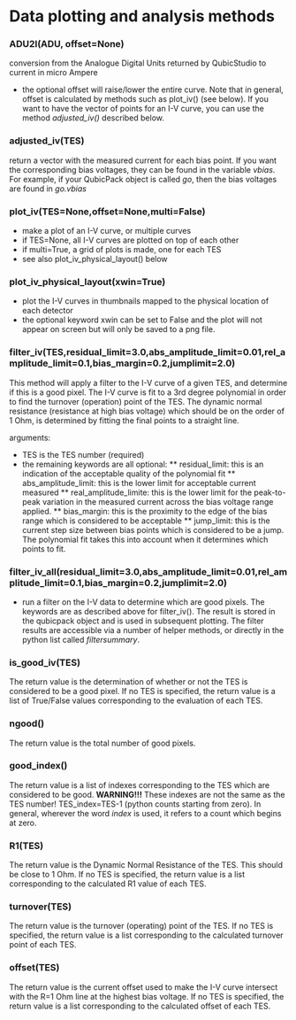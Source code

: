# Data plotting and analysis methods

### ADU2I(ADU, offset=None)
conversion from the Analogue Digital Units returned by QubicStudio to current in micro Ampere
 * the optional offset will raise/lower the entire curve.  Note that in general, offset is calculated by methods such as plot_iv() (see below).  If you want to have the vector of points for an I-V curve, you can use the method *adjusted_iv()* described below.

### adjusted_iv(TES)
return a vector with the measured current for each bias point.  If you want the corresponding bias voltages, they can be found in the variable *vbias*.  For example, if your QubicPack object is called *go*, then the bias voltages are found in *go.vbias*

### plot_iv(TES=None,offset=None,multi=False)
 - make a plot of an I-V curve, or multiple curves
 - if TES=None, all I-V curves are plotted on top of each other
 - if multi=True, a grid of plots is made, one for each TES
 - see also plot_iv_physical_layout() below

### plot_iv_physical_layout(xwin=True)
 * plot the I-V curves in thumbnails mapped to the physical location of each detector
 * the optional keyword xwin can be set to False and the plot will not appear on screen but will only be saved to a png file.

### filter_iv(TES,residual_limit=3.0,abs_amplitude_limit=0.01,rel_amplitude_limit=0.1,bias_margin=0.2,jumplimit=2.0)

This method will apply a filter to the I-V curve of a given TES, and determine if this is a good pixel.  The I-V curve is fit to a 3rd degree polynomial in order to find the turnover (operation) point of the TES.  The dynamic normal resistance (resistance at high bias voltage) which should be on the order of 1 Ohm, is determined by fitting the final points to a straight line.  

arguments:
 * TES is the TES number (required)
 * the remaining keywords are all optional:
 ** residual_limit: this is an indication of the acceptable quality of the polynomial fit
 ** abs_amplitude_limit: this is the lower limit for acceptable current measured
 ** real_amplitude_limite: this is the lower limit for the peak-to-peak variation in the measured current across the bias voltage range applied.
 ** bias_margin: this is the proximity to the edge of the bias range which is considered to be acceptable
 ** jump_limit: this is the current step size between bias points which is considered to be a jump.  The polynomial fit takes this into account when it determines which points to fit.

### filter_iv_all(residual_limit=3.0,abs_amplitude_limit=0.01,rel_amplitude_limit=0.1,bias_margin=0.2,jumplimit=2.0)
 * run a filter on the I-V data to determine which are good pixels.  The keywords are as described above for filter_iv().  The result is stored in the qubicpack object and is used in subsequent plotting.  The filter results are accessible via a number of helper methods, or directly in the python list called _filtersummary_.

### is_good_iv(TES)
The return value is the determination of whether or not the TES is considered to be a good pixel.  If no TES is specified, the return value is a list of True/False values corresponding to the evaluation of each TES.

### ngood()
The return value is the total number of good pixels.

### good_index()
The return value is a list of indexes corresponding to the TES which are considered to be good.  **WARNING!!!** These indexes are not the same as the TES number!  TES_index=TES-1 (python counts starting from zero).  In general, wherever the word *index* is used, it refers to a count which begins at zero.

### R1(TES)
The return value is the Dynamic Normal Resistance of the TES.  This should be close to 1 Ohm.  If no TES is specified, the return value is a list corresponding to the calculated R1 value of each TES.

### turnover(TES)
The return value is the turnover (operating) point of the TES.    If no TES is specified, the return value is a list corresponding to the calculated turnover point of each TES.

### offset(TES)
The return value is the current offset used to make the I-V curve intersect with the R=1 Ohm line at the highest bias voltage.  If no TES is specified, the return value is a list corresponding to the calculated offset of each TES.

